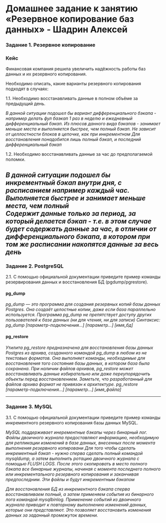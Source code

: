 # Домашнее задание к занятию «Резервное копирование баз данных» - Шадрин Алексей

### Задание 1. Резервное копирование

### Кейс
Финансовая компания решила увеличить надёжность работы баз данных и их резервного копирования. 

Необходимо описать, какие варианты резервного копирования подходят в случаях: 

1.1. Необходимо восстанавливать данные в полном объёме за предыдущий день.

*В данной ситуации подошел бы вариант дифференциального бэкапа - например делать фул баэкап 1 раз в неделю и ежедневный дифференциальный бэкап.*
*Из плюсов данного вида бэкапов - занимает меньше места и выполняется быстрее, чем полный бэкап. Не зависит от целлостности блоков в цепочке, как при инкрементном*
*Для восстановления понадобится лишь полный бэкап, и последний дифференциальный бэкап*

1.2. Необходимо восстанавливать данные за час до предполагаемой поломки.

*В данной ситуации подошел бы инкрементный бэкап внутри дня, с расписанием например каждый час. Выполняется быстрее и занимает меньше места, чем полный*  
*Содержит данные только за период, за который делается бэкап - т.е. в этом случае будет содержать данные за час, в отличии от дифференциального бэкапа, в котором при том же расписании накопятся данные за весь день*
---

### Задание 2. PostgreSQL

2.1. С помощью официальной документации приведите пример команды резервирования данных и восстановления БД (pgdump/pgrestore).

#### pg_dump
*pg_dump — это программа для создания резервных копий базы данных Postgres. Она создаёт целостные копии, даже если база параллельно используется. Программа pg_dump не препятствует доступу других пользователей к базе данных (ни для чтения, ни для записи)*
*Синтаксис: pg_dump [параметр-подключения...] [параметр...] [имя_бд]*

#### pg_restore
*Утилита pg_restore предназначена для восстановления базы данных Postgres из архива, созданного командой pg_dump в любом из не текстовых форматов. Она выполняет команды, необходимые для восстановления того состояния базы данных, в котором база была сохранена. При наличии файлов архивов, pg_restore может восстанавливать данные избирательно или даже переупорядочить объекты перед восстановлением. Заметьте, что разработанный для файлов архива формат не привязан к архитектуре.*
*pg_restore [параметр-подключения...] [параметр...] [имя_файла]*

---

### Задание 3. MySQL

3.1. С помощью официальной документации приведите пример команды инкрементного резервного копирования базы данных MySQL. 

*MySQL поддерживает инерементные бэкапы через бинарный лог. Файлы двоичного журнала предоставляют информацию, необходимую для репликации изменений в базе данных, внесенных после момента выполнения резервного копировани Для того чтобы сделать инкрементный бэкап - нужно сперва сделать полный командой mysqldump, а затем выполнить ротацию двоичного журнала с помощью FLUSH LOGS. После этого скопировать в место полного бэкапа все бинарные журналы, начиная с момента последнего полного или инкрементального резервного копирования и заканчивая предпоследним. Эти файлы и будут инкрементным бэкапом*

*Для восстановления БД из инкрементного бэкапа сперва восстанавливаем полный, а затем применяем события из бинарного лога командой mysqlbinlog. Применение событий из двоичного журнала приводит к повторному выполнению изменений данных, которые они представляют. Это позволяет восстановить изменения данных за заданный промежуток времени.*
